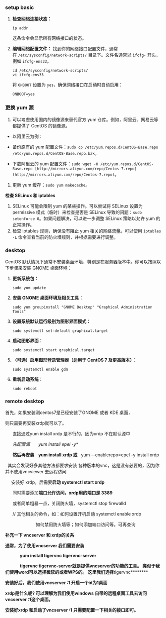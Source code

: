 
### setup basic

1. **检查网络连接状态：**
    
    ```
    ip addr
    ```
    
    这条命令会显示所有网络接口的状态。
    
2. **编辑网络配置文件：** 找到你的网络接口配置文件，通常在 `/etc/sysconfig/network-scripts/` 目录下。文件名通常以 `ifcfg-` 开头，例如 `ifcfg-ens33`。
    
    ```
    cd /etc/sysconfig/network-scripts/
    vi ifcfg-ens33
    ```
    
    将 `ONBOOT` 设置为 `yes`，确保网络接口在启动时自动启用：
    
    ```
    ONBOOT=yes
    ```


### 更换 yum 源

  

1. 可以考虑使用国内的镜像源来替代官方 yum 仓库。例如，阿里云、网易云等都提供了 CentOS 的镜像源。

- 以阿里云为例：

- 备份原有的 yum 配置文件：`sudo cp /etc/yum.repos.d/CentOS-Base.repo /etc/yum.repos.d/CentOS-Base.repo.bak`。
- 下载阿里云的 yum 配置文件：`sudo wget -O /etc/yum.repos.d/CentOS-Base.repo [http://mirrors.aliyun.com/repo/Centos-7.repo](http://mirrors.aliyun.com/repo/Centos-7.repo)`。

1. 更新 yum 缓存：`sudo yum makecache`。

**检查 SELinux 和 iptables**

  

1. SELinux 可能会限制 yum 的某些操作。可以尝试将 SELinux 设置为 permissive 模式（临时）来检查是否是 SELinux 导致的问题：`sudo setenforce 0`。如果问题解决，可以进一步调整 SELinux 策略以允许 yum 的正常操作。
2. 检查 iptables 规则，确保没有阻止 yum 相关的网络流量。可以使用 `iptables -L` 命令查看当前的防火墙规则，并根据需要进行调整。

### desktop

CentOS 默认情况下通常不安装桌面环境，特别是在服务器版本中。你可以按照以下步骤来安装 GNOME 桌面环境：

1. **更新系统包：**
    
    ```
    sudo yum update
    ```
    
2. **安装 GNOME 桌面环境及相关工具：**
    
    ```
    sudo yum groupinstall "GNOME Desktop" "Graphical Administration Tools"
    ```
    
3. **设置系统默认运行级别为图形界面模式：**
    
    ```
    sudo systemctl set-default graphical.target
    ```
    
4. **启动图形界面：**
    
    ```
    sudo systemctl start graphical.target
    ```
    
5. **（可选）启用图形登录管理器（适用于 CentOS 7 及更高版本）：**
    
    ```
    sudo systemctl enable gdm
    ```
    
6. **重新启动系统：**
    
    ```
    sudo reboot
    ```

### remote desktop

首先，如果安装测centos7是已经安装了GNOME 或者 KDE 桌面，

则只需要再安装xrdp就可以了。

      直接通过yum install xrdp 是不行的，因为xrdp 不在默认源中

      **先配置源       yum install epel* -y**

      **然后再安装    yum install xrdp 或**   yum --enablerepo=epel -y install xrdp

  其实会发现好多其他方法都要求安装 各种版本的vnc，这是没有必要的，因为你并不使用vncviewer 去远程访问

     安装好 xrdp，后需要**启动 systemctl start xrdp**

      同时需要添加**端口允许访问，xrdp用的端口是 3389**

      或者简单粗暴一点，关闭防火墙，systemctl stop firewalld

      // 其他相关的命令，如：如何设置开机启动 systemctl enable xrdp

                         如何禁用防火墙等；如何添加端口访问等。可再查询

**补充一下 vncserver 和 xrdp的关系**

**通常，为了使用vncserver 我们需要安装** 

            **yum install tigervnc tigervnc-server**

            ****tigervnc tigervnc-server就是提供vncserver的功能的工具。 类似于我们使用word可以选择微软的或者WPS的。 这里我们选择****tigervnc********

****安装好后，我们使用vncserver :1 开启一个id为1桌面****

****xrdp是什么呢? 可以理解为我们使用windows 自带的远程桌面工具去访问 vncserver :1这个桌面。****

****安装好xrdp 和启动了vncserver :1 只需要配置一下相关的接口即可。****